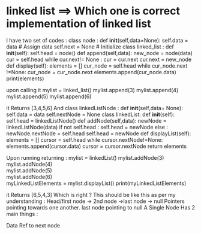 
# linked list ==> Which one is correct implementation of linked list

I have two  set of codes :
class node :
def __init__(self,data=None):
    self.data = data  # Assign data
    self.next = None  # Initialize
class linked_list :
def __init__(self):
    self.head = node()
def append(self,data):
    new_node = node(data)
    cur = self.head
    while cur.next!= None :
         cur = cur.next
    cur.next = new_node
def display(self):
    elements = []
    cur_node = self.head
    while cur_node.next !=None:
        cur_node = cur_node.next
        elements.append(cur_node.data)
    print(elements)

upon  calling it
mylist = linked_list()
mylist.append(3)
mylist.append(4)
mylist.append(5)
mylist.append(6)

it Returns [3,4,5,6]
And
class linkedListNode :
def __init__(self,data= None):
    self.data = data
    self.nextNode = None
class linkedList:
def __init__(self):
    self.head = linkedListNode()
def addNode(self,data):
    newNode = linkedListNode(data)
    if not self.head :
        self.head = newNode
    else :
        newNode.nextNode = self.head
        self.head = newNode
def displayList(self):
    elements = []
    cursor = self.head
    while cursor.nextNode!=None:
        elements.append(cursor.data)
        cursor = cursor.nextNode
    return elements

Upon running returning :
mylist = linkedList()
mylist.addNode(3)  
mylist.addNode(4)   
mylist.addNode(5)  
mylist.addNode(6)  
myLinkedListElements = mylist.displayList() 
print(myLinkedListElements)

it Returns [6,5,4,3]
Which is right ?
This should be like this as per my understanding :
Head/first node -> 2nd node ->last node -> null
Pointers pointing towards one another. last node pointing to null
A Single Node  Has 2 main things :

Data
Ref to next node


        